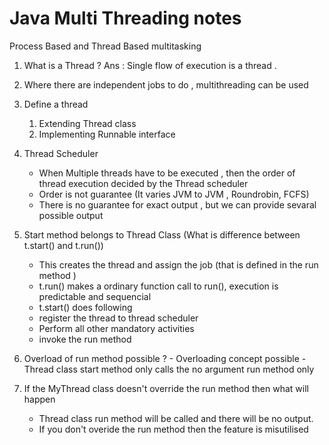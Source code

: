 # Java Multi Threading notes

Process Based and Thread Based multitasking 


 1. What is a Thread ?
   Ans : Single flow of execution is a thread .
 2. Where there are independent jobs to do , multithreading can be used   
 3. Define a thread 
    1. Extending Thread class 
    2. Implementing Runnable interface
    
 4. Thread Scheduler    
     - When Multiple threads have to be executed , then the order of thread execution decided by the Thread scheduler
     - Order is not guarantee  (It varies JVM to JVM , Roundrobin, FCFS)
     - There is no guarantee for exact output , but we can provide sevaral possible output 
 5. Start method belongs to Thread Class (What is difference between t.start() and t.run())
    - This creates the thread and assign the job (that is defined in the run method )
    - t.run() makes a ordinary function call to run(), execution is predictable and sequencial 
    - t.start() does following
     - register the thread to thread scheduler 
     - Perform all other mandatory activities 
     - invoke the run method 
  6. Overload of run method possible ? 
    - Overloading concept possible 
    - Thread class start method only calls the no argument run method only 
  7. If the MyThread class doesn't override the run method then what will happen 
     - Thread class run method will be called and there will be no output. 
     -  If you don't overide the run method then the feature is misutilised 
    
    
     
    
    

